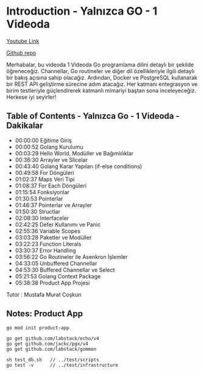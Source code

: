 # Introduction - Yalnızca GO - 1 Videoda

[Youtube Link](https://youtu.be/AD2zUrhL6GI?si=_rSn1M_LhkSRKgKP)

[Github repo](https://github.com/mustafamuratcoskun/golang-product-app)


Merhabalar, bu videoda 1 Videoda Go programlama dilini detaylı bir şekilde öğreneceğiz. Channellar, Go routineler ve diğer dil özellikleriyle ilgili  detaylı bir bakış açısına sahip olacağız. Ardından, Docker ve PostgreSQL kullanarak bir REST API geliştirme sürecine adım atacağız. Her katmanı entegrasyon ve birim testleriyle güçlendirerek katmanlı mimariyi baştan sona inceleyeceğiz. Herkese iyi seyirler!

## Table of Contents - Yalnızca Go - 1 Videoda - Dakikalar  

- 00:00:00 Eğitime Giriş
- 00:00:52  Golang Kurulumu 
- 00:03:29 Hello World, Modüller ve Bağımlılıklar
- 00:36:30 Arrayler ve Slicelar
- 00:43:40 Golang Karar Yapıları (if-else conditions)
- 00:49:58 For Döngüleri
- 01:02:37 Maps Veri Tipi
- 01:08:37 For Each Döngüleri
- 01:15:54 Fonksiyonlar
- 01:30:53 Pointerlar
- 01:46:37 Pointerlar ve Arrayler
- 01:50:30 Structlar
- 02:08:30 Interfaceler
- 02:42:25 Defer Kullanımı ve Panic
- 02:55:36 Variable Scopes
- 03:03:28 Paketler ve Modüller
- 03:22:23 Function Literals
- 03:30:37 Error Handling
- 03:56:22 Go Routineler ile Asenkron İşlemler
- 04:33:05 Unbuffered Channellar
- 04:53:30 Buffered Channellar ve Select
- 05:21:53 Golang Context Package
- 05:38:38 Product App Projesi

Tutor : Mustafa Murat Coşkun

## Notes: Product App

```
go mod init product-app

go get github.com/labstack/echo/v4
go get github.com/jackc/pgx/v4
go get github.com/labstack/gommon
```

```
sh test_db.sh   // ../test/scripts
go test -v      // ../test/infrastructure
```